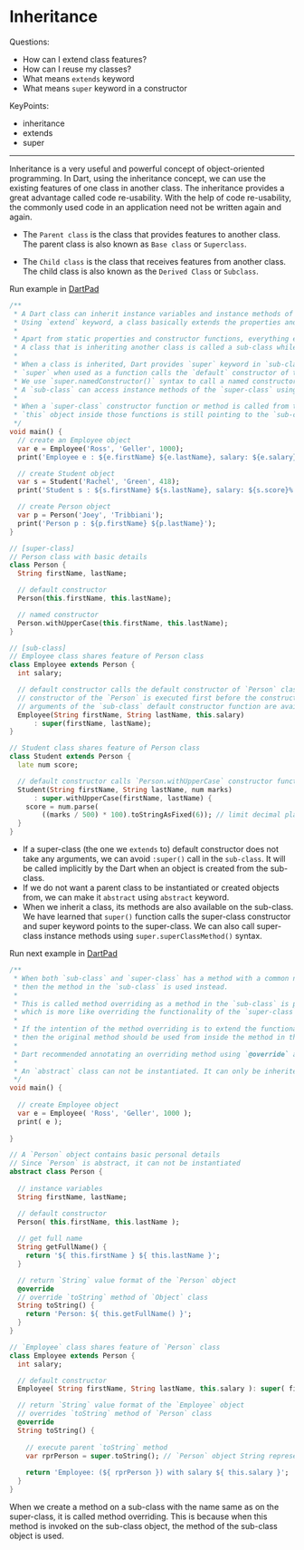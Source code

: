 # Inheritance

Questions:
- How can I extend class features?
- How can I reuse my classes?
- What means `extends` keyword
- What means `super` keyword in a constructor

KeyPoints:
* inheritance
* extends
* super

---

Inheritance is a very useful and powerful concept of object-oriented programming. In Dart, using the inheritance concept, we can use the existing features of one class in another class. The inheritance provides a great advantage called code re-usability. With the help of code re-usability, the commonly used code in an application need not be written again and again.

* The `Parent class` is the class that provides features to another class. The parent class is also known as `Base class` or `Superclass`.

* The `Child class` is the class that receives features from another class. The child class is also known as the `Derived Class` or `Subclass`.

Run example in [DartPad](https://dartpad.dev/?)

```dart
/**
 * A Dart class can inherit instance variables and instance methods of another class.
 * Using `extend` keyword, a class basically extends the properties and behaviors of another class.
 *
 * Apart from static properties and constructor functions, everything else is inherited.
 * A class that is inheriting another class is called a sub-class while the class that it inherits from is called a `super-class`.
 *
 * When a class is inherited, Dart provides `super` keyword in `sub-class` to point to `super-class`.
 * `super` when used as a function calls the `default` constructor of the `super-class`.
 * We use `super.namedConstructor()` syntax to call a named constructor of the `super-class`.
 * A `sub-class` can access instance methods of the `super-class` using `super.methodName` syntax.
 *
 * When a `super-class` constructor function or method is called from the `sub-class`,
 * `this` object inside those functions is still pointing to the `sub-class` object.
 */
void main() {
  // create an Employee object
  var e = Employee('Ross', 'Geller', 1000);
  print('Employee e : ${e.firstName} ${e.lastName}, salary: ${e.salary}');

  // create Student object
  var s = Student('Rachel', 'Green', 418);
  print('Student s : ${s.firstName} ${s.lastName}, salary: ${s.score}%');

  // create Person object
  var p = Person('Joey', 'Tribbiani');
  print('Person p : ${p.firstName} ${p.lastName}');
}

// [super-class]
// Person class with basic details
class Person {
  String firstName, lastName;

  // default constructor
  Person(this.firstName, this.lastName);

  // named constructor
  Person.withUpperCase(this.firstName, this.lastName);
}

// [sub-class]
// Employee class shares feature of Person class
class Employee extends Person {
  int salary;

  // default constructor calls the default constructor of `Person` class using `super` function
  // constructor of the `Person` is executed first before the constructor of the `Employee` class
  // arguments of the `sub-class` default constructor function are available in `super` call
  Employee(String firstName, String lastName, this.salary)
      : super(firstName, lastName);
}

// Student class shares feature of Person class
class Student extends Person {
  late num score;

  // default constructor calls `Person.withUpperCase` constructor function of `Person` class
  Student(String firstName, String lastName, num marks)
      : super.withUpperCase(firstName, lastName) {
    score = num.parse(
        ((marks / 500) * 100).toStringAsFixed(6)); // limit decimal places to 2
  }
}

```

* If a super-class (the one we `extends` to) default constructor does not take any arguments, we can avoid `:super()` call in the `sub-class`. It will be called implicitly by the Dart when an object is created from the sub-class.
* If we do not want a parent class to be instantiated or created objects from, we can make it `abstract` using `abstract` keyword.
* When we inherit a class, its methods are also available on the sub-class. We have learned that `super()` function calls the super-class constructor and super keyword points to the super-class. We can also call super-class instance methods using `super.superClassMethod()` syntax.

Run next example in [DartPad](https://dartpad.dev/?)

```dart
/**
 * When both `sub-class` and `super-class` has a method with a common name,
 * then the method in the `sub-class` is used instead.
 *
 * This is called method overriding as a method in the `sub-class` is preferred over method in the `super-class`,
 * which is more like overriding the functionality of the `super-class` method.
 *
 * If the intention of the method overriding is to extend the functionality of the `super-class` method,
 * then the original method should be used from inside the method in the `sub-class` using `super` keyword.
 *
 * Dart recommended annotating an overriding method using `@override` annotation.
 *
 * An `abstract` class can not be instantiated. It can only be inherited.
 */
void main() {
  
  // create Employee object
  var e = Employee( 'Ross', 'Geller', 1000 );
  print( e );
  
}

// A `Person` object contains basic personal details
// Since `Person` is abstract, it can not be instantiated
abstract class Person {
  
  // instance variables
  String firstName, lastName;

  // default constructor
  Person( this.firstName, this.lastName );
  
  // get full name
  String getFullName() {
    return '${ this.firstName } ${ this.lastName }';
  }

  // return `String` value format of the `Person` object
  @override
  // override `toString` method of `Object` class
  String toString() {
    return 'Person: ${ this.getFullName() }';
  }
}

// `Employee` class shares feature of `Person` class
class Employee extends Person {
  int salary;

  // default constructor
  Employee( String firstName, String lastName, this.salary ): super( firstName, lastName );

  // return `String` value format of the `Employee` object
  // overrides `toString` method of `Person` class
  @override
  String toString() {
    
    // execute parent `toString` method
    var rprPerson = super.toString(); // `Person` object String representation
    
    return 'Employee: (${ rprPerson }) with salary ${ this.salary }'; 
  }
}

```

When we create a method on a sub-class with the name same as on the super-class, it is called method overriding. This is because when this method is invoked on the sub-class object, the method of the sub-class object is used.
